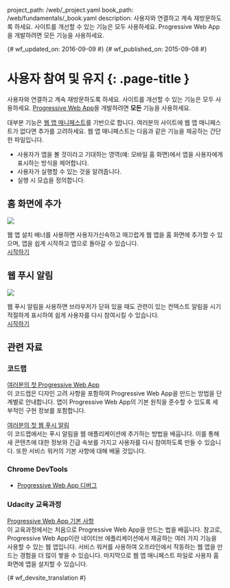 project_path: /web/_project.yaml
book_path: /web/fundamentals/_book.yaml
description: 사용자와 연결하고 계속 재방문하도록 하세요. 사이트를 개선할 수 있는 기능은 모두 사용하세요. Progressive Web App을 개발하려면 모든 기능을 사용하세요.

{# wf_updated_on: 2016-09-09 #}
{# wf_published_on: 2015-09-08 #}

# 사용자 참여 및 유지 {: .page-title }

사용자와 연결하고 계속 재방문하도록 하세요. 사이트를
개선할 수 있는 기능은 모두 사용하세요. 
[Progressive Web App](/web/progressive-web-apps/)을 개발하려면 **모든** 기능을 사용하세요.

대부분 기능은 [웹 앱 매니페스트](web-app-manifest/)를 기반으로 합니다.
여러분의 사이트에 웹 앱 매니페스트가 없다면 추가를 고려하세요. 웹 앱 매니페스트는
다음과 같은 기능을 제공하는 간단한 파일입니다.   

* 사용자가 앱을 볼 것이라고 기대하는 영역(예: 모바일 홈 화면)에서 앱을 사용자에게 표시하는 방식을
제어합니다.  
* 사용자가 실행할 수 있는 것을 알려줍니다.  
* 실행 시 모습을 정의합니다.  

<div class="attempt-left">
  <h2>홈 화면에 추가</h2>
  <a href="app-install-banners/">
    <img src="/web/images/common/add-to-hs-16x9.png">
  </a>
  <p>
    웹 앱 설치 배너를 사용하면 사용자가신속하고
    매끄럽게 웹 앱을 홈 화면에 추가할 수 있으며, 앱을
    쉽게 시작하고 앱으로 돌아갈 수 있습니다.<br>
    <a href="app-install-banners/">시작하기</a>
  </p>
</div>
<div class="attempt-right">
  <h2>웹 푸시 알림</h2>
  <a href="push-notifications/">
    <img src="/web/images/common/push-notification-16x9.png">
  </a>
  <p>
    웹 푸시 알림을 사용하면
    브라우저가 닫혀 있을 때도 관련이 있는 컨텍스트 알림을 시기 적절하게 표시하여
    쉽게 사용자를 다시 참여시킬 수 있습니다.<br>
    <a href="push-notifications/">시작하기</a>
  </p>
</div>

<div style="clear:both;"></div>

## 관련 자료

### 코드랩

[여러분의 첫 Progressive Web App](/web/fundamentals/getting-started/codelabs/your-first-pwapp/)<br>
이 코드랩은 디자인 고려 사항을 포함하여 Progressive Web App을
만드는 방법을 단계별로 안내합니다. 앱이 Progressive Web App의
기본 원칙을 준수할 수 있도록 세부적인 구현 정보를 포함합니다.

[여러분의 첫 웹 푸시 알림](/web/fundamentals/getting-started/codelabs/push-notifications/)<br>
이 코드랩에서는 푸시 알림을 웹
애플리케이션에 추가하는 방법을 배웁니다. 이를 통해 새 콘텐츠에 대한
정보와 긴급 속보를 가지고 사용자를 다시 참여하도록 만들 수 있습니다. 또한 서비스 워커의 기본 사항에 대해 배울 것입니다.

### Chrome DevTools

* [Progressive Web App 디버그](/web/tools/chrome-devtools/progressive-web-apps/)


### Udacity 교육과정

[Progressive Web App 기본 사항](https://www.udacity.com/course/intro-to-progressive-web-apps--ud811)<br>
이 교육과정에서는 처음으로 Progressive Web
App을 만드는 법을 배웁니다. 참고로, Progressive Web App이란 네이티브 애플리케이션에서 제공하는 여러 가지 기능을
사용할 수 있는 웹 앱입니다. 서비스 워커를 사용하여 오프라인에서 작동하는
웹 앱을 만드는 경험을 더 많이 쌓을 수 있습니다. 마지막으로
웹 앱 매니페스트 파일로 사용자 홈 화면에 앱을 설치할 수 있습니다.


<div style="clear:both;"></div>


{# wf_devsite_translation #}
